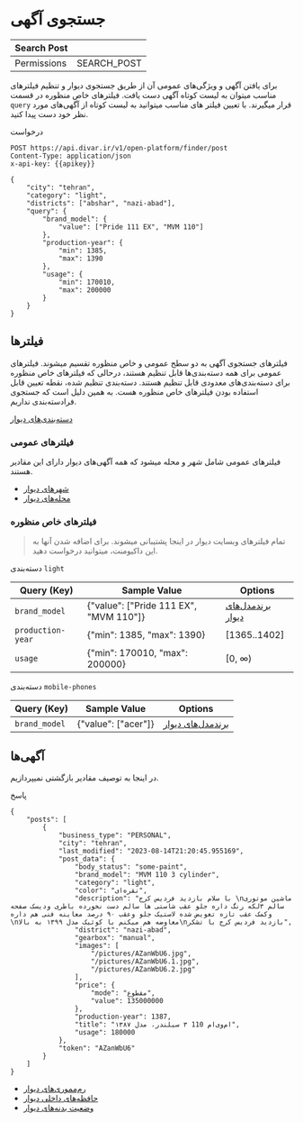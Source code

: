 # جستجوی آگهی

| Search Post  |             |
|--------------|-------------|
| Permissions  | SEARCH_POST |

برای یافتن آگهی و ویژگی‌های عمومی آن از طریق جستجوی دیوار
و تنظیم فیلترهای مناسب میتوان به لیست کوتاه آگهی دست یافت. فیلترهای خاص منظوره در قسمت `query` قرار میگیرند.
با تعیین فیلتر های مناسب میتوانید به لیست کوتاه از آگهی‌های مورد نظر خود دست پیدا کنید.

درخواست

```http request
POST https://api.divar.ir/v1/open-platform/finder/post
Content-Type: application/json
x-api-key: {{apikey}}

{
    "city": "tehran",
    "category": "light",
    "districts": ["abshar", "nazi-abad"],
    "query": {
        "brand_model": {
            "value": ["Pride 111 EX", "MVM 110"]
        },
        "production-year": {
            "min": 1385,
            "max": 1390
        },
        "usage": {
            "min": 170010,
            "max": 200000
        }
    }
}
```

## فیلترها

فیلترهای جستجوی آگهی به دو سطح عمومی و خاص منظوره تقسیم میشوند. فیلترهای عمومی برای همه دسته‌بندی‌ها قابل تنظیم هستند، درحالی که فیلترهای خاص منظوره برای دسته‌بندی‌های معدودی قابل تنظیم هستند.
دسته‌بندی تنظیم شده، نقطه تعیین قابل استفاده بودن فیلترهای خاص منظوره هست. به همین دلیل است که جستجوی فرادسته‌بندی نداریم.

[دسته‌بندی‌های دیوار](../assets/ReadMe.md#دستهها)

### فیلترهای عمومی

فیلترهای عمومی شامل شهر و محله میشود که همه آگهی‌های دیوار دارای این مقادیر هستند.

- [شهرهای دیوار](../assets/ReadMe.md#شهرها)
- [محله‌های دیوار](../assets/ReadMe.md#محلهها)

### فیلترهای خاص منظوره

> تمام فیلترهای وبسایت دیوار در اینجا پشتیبانی میشوند. برای اضافه شدن آنها به این داکیومنت، میتوانید درخواست دهید.

دسته‌بندی `light`

| Query (Key)       | Sample Value                           | Options                                           |
|-------------------|----------------------------------------|---------------------------------------------------|
| `brand_model`     | {"value": ["Pride 111 EX", "MVM 110"]} | [برندمدل‌های دیوار](../assets/ReadMe.md#برند-مدلها) |
| `production-year` | {"min": 1385, "max": 1390}             | [1365..1402]                                      |
| `usage`           | {"min": 170010, "max": 200000}         | [0, ∞)                                            |

دسته‌بندی `mobile-phones`

| Query (Key)       | Sample Value                           | Options                                           |
|-------------------|----------------------------------------|---------------------------------------------------|
| `brand_model`     | {"value": ["acer"]} | [برندمدل‌های دیوار](../assets/ReadMe.md#برند-مدلها) |

## آگهی‌ها
در اینجا به توصیف مقادیر بازگشتی نمیپردازیم.

پاسخ

```http request
{
    "posts": [
        {
            "business_type": "PERSONAL",
            "city": "tehran",
            "last_modified": "2023-08-14T21:20:45.955169",
            "post_data": {
                "body_status": "some-paint",
                "brand_model": "MVM 110 3 cylinder",
                "category": "light",
                "color": "نقره‌ای",
                "description": "با سلام بازدید فردیس کرج \nماشین موتوری سالم ۳لکه رنگ داره جلو عقب شاستی ها سالم دست نخورده باطری ودیسک صفحه وکمک عقب تازه تعویض شده لاستیک جلو وعقب ۹۰ درصد معاینه فنی هم داره \nمعاوضه هم میکنم با کوئیک مدل ۱۳۹۹ به بالا\nبازدید فردیس کرج با تشکر",
                "district": "nazi-abad",
                "gearbox": "manual",
                "images": [
                    "/pictures/AZanWbU6.jpg",
                    "/pictures/AZanWbU6.1.jpg",
                    "/pictures/AZanWbU6.2.jpg"
                ],
                "price": {
                    "mode": "مقطوع",
                    "value": 135000000
                },
                "production-year": 1387,
                "title": "ام‌وی‌ام 110 ۳ سیلندر، مدل ۱۳۸۷",
                "usage": 180000
            },
            "token": "AZanWbU6"
        }
    ]
}

```

- [رم‌مموری‌های دیوار](../assets/ReadMe.md#رممموریها)
- [حافظه‌های داخلی دیوار](../assets/ReadMe.md#حافظههایداخلی)
- [وضعیت بدنه‌های دیوار](../assets/ReadMe.md#وضعیتبدنهها)
